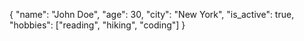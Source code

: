 {
  "name": "John Doe",
  "age": 30,
  "city": "New York",
  "is_active": true,
  "hobbies": ["reading", "hiking", "coding"]
}